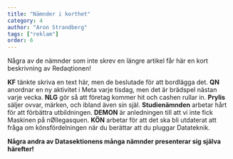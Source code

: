 ```yaml
---
title: "Nämnder i korthet"
category: 4
author: "Aron Strandberg"
tags: ["reklam"]
order: 6
---
```


Några av de nämnder som inte skrev en längre artikel får här en kort beskrivning av Redaqtionen!

**KF** tänkte skriva en text här, men de beslutade för att bordlägga det.
**QN** anordnar en ny aktivitet i Meta varje tisdag, men det är brädspel nästan varje vecka.
**NLG** gör så att företag kommer hit och cashen rullar in.
**Prylis** säljer ovvar, märken, och ibland även sin själ.
**Studienämnden** arbetar hårt för att förbättra utbildningen. 
**DEMON** är anledningen till att vi inte fick Maskinen på nØllegasquen.
**KÖN** arbetar för att det ska bli utdaterat att fråga om könsfördelningen när du berättar att du pluggar Datateknik.

**Några andra av Datasektionens många nämnder presenterar sig själva härefter!**

